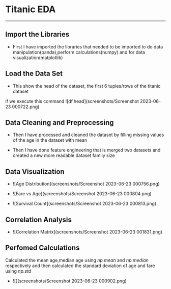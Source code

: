 # Titanic EDA
--------------
## Import the Libraries

- First I have imported the libraries that needed to be imported to do data manipulation(panda),perform calculations(numpy) and for data visualization(matplotlib)


## Load the Data Set
- This show the head of the dataset, the first 6 tuples/rows of the titanic dataset

if we execute this command ![df.head](screenshots/Screenshot 2023-06-23 000722.png)


## Data Cleaning and Preprocessing

- Then I have  processed and cleaned the dataset by filling missing values of the age in the dataset with mean

- Then I have done feature engineering that is merged two datasets and created a new more readable dataset family size


## Data Visualization

- ![Age Distribution](screenshots/Screenshot 2023-06-23 000756.png)

- ![Fare vs Age](screenshots/Screenshot 2023-06-23 000804.png)

- ![Survival Count](screenshots/Screenshot 2023-06-23 000813.png)


## Correlation Analysis

- ![Correlation Matrix](screenshots/Screenshot 2023-06-23 001831.png)


## Perfomed Calculations

Calculated the mean age,median age using *np.mean* and *np.median* respectively and then calculated the standard deviation of age and fare using *np.std* 

- ![](screenshots/Screenshot 2023-06-23 000902.png)